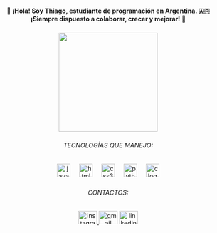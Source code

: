 <h4 align="center">👋 ¡Hola! Soy Thiago, estudiante de programación en Argentina. 🇦🇷 ¡Siempre dispuesto a colaborar, crecer y mejorar! 🚀</h4>

###

<div align="center">
  <img height="222" src="https://user-images.githubusercontent.com/81328619/213875785-400ae517-156b-4aca-a787-bac75d84c393.gif"  />
</div>

###
<div align="center">
 <h6 style="margin-top: 20px;">TECNOLOGÍAS QUE MANEJO:</h6>
</div>

<div align="center">
  <img src="https://cdn.jsdelivr.net/gh/devicons/devicon/icons/javascript/javascript-original.svg" height="30" alt="javascript logo"  />
  <img width="12" />
  <img src="https://cdn.jsdelivr.net/gh/devicons/devicon/icons/html5/html5-original.svg" height="30" alt="html5 logo"  />
  <img width="12" />
  <img src="https://cdn.jsdelivr.net/gh/devicons/devicon/icons/css3/css3-original.svg" height="30" alt="css3 logo"  />
  <img width="12" />
  <img src="https://cdn.jsdelivr.net/gh/devicons/devicon/icons/python/python-original.svg" height="30" alt="python logo"  />
  <img width="12" />
  <img src="https://cdn.jsdelivr.net/gh/devicons/devicon/icons/c/c-original.svg" height="30" alt="c logo"  />
</div>

###
<div align="center">
 <h6 style="margin-top: 20px;">CONTACTOS:</h6>
</div>

<div align="center">
 <a href="https://www.instagram.com/thiago.campa/">
    <img src="https://raw.githubusercontent.com/maurodesouza/profile-readme-generator/master/src/assets/icons/social/instagram/default.svg" width="42" height="30" alt="instagram logo" />
 </a>
  <img src="https://raw.githubusercontent.com/maurodesouza/profile-readme-generator/master/src/assets/icons/social/gmail/default.svg" width="42" height="30" alt="gmail logo"  />
  <img src="https://raw.githubusercontent.com/maurodesouza/profile-readme-generator/master/src/assets/icons/social/linkedin/default.svg" width="42" height="30" alt="linkedin logo"  />
</div>

###
